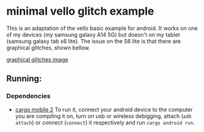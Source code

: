 # minimal vello glitch example

This is an adaptation of the vello basic example for android. It works on one of my devices (my samsung galaxy A14 5G) but doesn't on my tablet (samsung galaxy tab s6 lite). The issue on the S6 lite is that there are graphical glitches, shown bellow.

[graphical glitches image](screenshot.jpg)

## Running:
### Dependencies
- [cargo mobile 2](https://github.com/tauri-apps/cargo-mobile2)
To run it, connect your android device to the computer you are compiling it on, turn on usb or wireless debigging, attach (`adb attach`) or connect (`connect`) it respectively and run `cargo android run`. 

